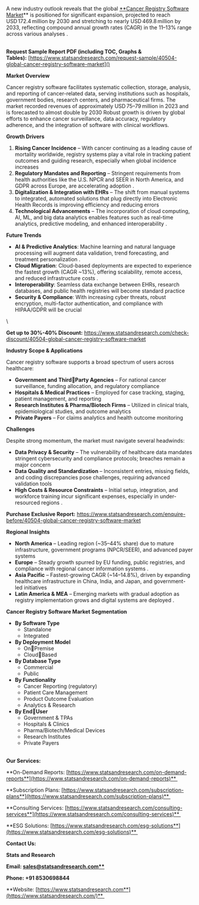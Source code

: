 ﻿A new industry outlook reveals that the global [**Cancer Registry Software Market](https://www.statsandresearch.com/report/40504-global-cancer-registry-software-market)** is positioned for significant expansion, projected to reach USD 172.4 million by 2030 and stretching to nearly USD 469.8 million by 2033, reflecting compound annual growth rates (CAGR) in the 11–13% range across various analyses .

<a name="_hlk200374043"></a>\
**Request Sample Report PDF (including TOC, Graphs & Tables):** [https://www.statsandresearch.com/request-sample/40504-global-cancer-registry-software-market]() 

**Market Overview**

Cancer registry software facilitates systematic collection, storage, analysis, and reporting of cancer-related data, serving institutions such as hospitals, government bodies, research centers, and pharmaceutical firms. The market recorded revenues of approximately USD 75–79 million in 2023 and is forecasted to almost double by 2030 Robust growth is driven by global efforts to enhance cancer surveillance, data accuracy, regulatory adherence, and the integration of software with clinical workflows.

**Growth Drivers**

1. **Rising Cancer Incidence** – With cancer continuing as a leading cause of mortality worldwide, registry systems play a vital role in tracking patient outcomes and guiding research, especially when global incidence increases 
1. **Regulatory Mandates and Reporting** – Stringent requirements from health authorities like the U.S. NPCR and SEER in North America, and GDPR across Europe, are accelerating adoption .
1. **Digitalization & Integration with EHRs** – The shift from manual systems to integrated, automated solutions that plug directly into Electronic Health Records is improving efficiency and reducing errors 
1. **Technological Advancements** – The incorporation of cloud computing, AI, ML, and big data analytics enables features such as real-time analytics, predictive modeling, and enhanced interoperability .

**Future Trends**

- **AI & Predictive Analytics**: Machine learning and natural language processing will augment data validation, trend forecasting, and treatment personalization .
- **Cloud Migration**: Cloud-based deployments are expected to experience the fastest growth (CAGR ~13%), offering scalability, remote access, and reduced infrastructure costs .
- **Interoperability**: Seamless data exchange between EHRs, research databases, and public health registries will become standard practice 
- **Security & Compliance**: With increasing cyber threats, robust encryption, multi-factor authentication, and compliance with HIPAA/GDPR will be crucial 

\


<a name="_hlk200374076"></a>**Get up to 30%-40% Discount:** <https://www.statsandresearch.com/check-discount/40504-global-cancer-registry-software-market> 

**Industry Scope & Applications**

Cancer registry software supports a broad spectrum of users across healthcare:

- **Government and ThirdParty Agencies** – For national cancer surveillance, funding allocation, and regulatory compliance 
- **Hospitals & Medical Practices** – Employed for case tracking, staging, patient management, and reporting
- **Research Institutes & Pharma/Biotech Firms** – Utilized in clinical trials, epidemiological studies, and outcome analytics 
- **Private Payers** – For claims analytics and health outcome monitoring 

**Challenges**

Despite strong momentum, the market must navigate several headwinds:

- **Data Privacy & Security** – The vulnerability of healthcare data mandates stringent cybersecurity and compliance protocols; breaches remain a major concern 
- **Data Quality and Standardization** – Inconsistent entries, missing fields, and coding discrepancies pose challenges, requiring advanced validation tools 
- **High Costs & Resource Constraints** – Initial setup, integration, and workforce training incur significant expenses, especially in under-resourced regions .

<a name="_hlk200374092"></a>**Purchase Exclusive Report:** <https://www.statsandresearch.com/enquire-before/40504-global-cancer-registry-software-market> 

**Regional Insights**

- **North America** – Leading region (~35–44% share) due to mature infrastructure, government programs (NPCR/SEER), and advanced payer systems 
- **Europe** – Steady growth spurred by EU funding, public registries, and compliance with regional cancer information systems .
- **Asia Pacific** – Fastest-growing CAGR (~14–14.8%), driven by expanding healthcare infrastructure in China, India, and Japan, and government-led initiatives 
- **Latin America & MEA** – Emerging markets with gradual adoption as registry implementation grows and digital systems are deployed .

**Cancer Registry Software Market Segmentation**

- **By Software Type**
  - Standalone
  - Integrated
- **By Deployment Model**
  - OnPremise
  - CloudBased
- **By Database Type**
  - Commercial
  - Public
- **By Functionality**
  - Cancer Reporting (regulatory)
  - Patient Care Management
  - Product Outcome Evaluation
  - Analytics & Research
- **By EndUser**
  - Government & TPAs
  - Hospitals & Clinics
  - Pharma/Biotech/Medical Devices
  - Research Institutes
  - Private Payers

<a name="_hlk200374126"></a>\
**Our Services:** 

**On-Demand Reports: [https://www.statsandresearch.com/on-demand-reports**](https://www.statsandresearch.com/on-demand-reports)** 

**Subscription Plans: [https://www.statsandresearch.com/subscription-plans**](https://www.statsandresearch.com/subscription-plans)** 

**Consulting Services: [https://www.statsandresearch.com/consulting-services**](https://www.statsandresearch.com/consulting-services)** 

**ESG Solutions: [https://www.statsandresearch.com/esg-solutions**](https://www.statsandresearch.com/esg-solutions)** 

**Contact Us:** 

**Stats and Research** 

**Email: [sales@statsandresearch.com**](mailto:sales@statsandresearch.com)** 

**Phone: +91 8530698844** 

**Website: [https://www.statsandresearch.com**](https://www.statsandresearch.com/)** 

